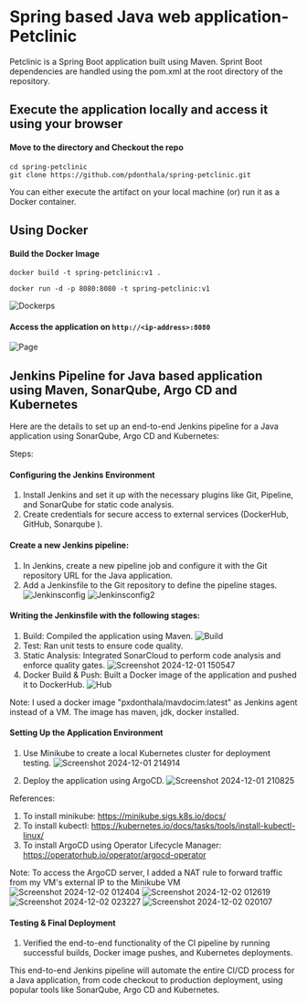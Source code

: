# Spring based Java web application- Petclinic
 
Petclinic is a Spring Boot application built using Maven. Sprint Boot dependencies are handled using the pom.xml at the root directory of the repository.

## Execute the application locally and access it using your browser

#### Move to the directory and Checkout the repo

```
cd spring-petclinic
git clone https://github.com/pdonthala/spring-petclinic.git

```

You can either execute the artifact on your local machine (or) run it as a Docker container.

## Using Docker

#### Build the Docker Image

```
docker build -t spring-petclinic:v1 .
```

```
docker run -d -p 8080:8080 -t spring-petclinic:v1
```
![Dockerps](https://github.com/user-attachments/assets/dfafca7f-d3fe-4a5b-a0e0-8c848a4bb53a)


#### Access the application on `http://<ip-address>:8080`

![Page](https://github.com/user-attachments/assets/501d4a82-2e9f-40c5-9739-b7bcebb77e5b)


## Jenkins Pipeline for Java based application using Maven, SonarQube, Argo CD and Kubernetes

Here are the details to set up an end-to-end Jenkins pipeline for a Java application using SonarQube, Argo CD and Kubernetes:

Steps:

#### Configuring the Jenkins Environment
1. Install Jenkins and set it up with the necessary plugins like Git, Pipeline, and SonarQube for static code analysis.
2. Create credentials for secure access to external services (DockerHub, GitHub, Sonarqube ).

#### Create a new Jenkins pipeline:
1. In Jenkins, create a new pipeline job and configure it with the Git repository URL for the Java application.
2. Add a Jenkinsfile to the Git repository to define the pipeline stages.
   ![Jenkinsconfig](https://github.com/user-attachments/assets/adceab71-2e0b-4744-b030-fe7d74e31bd0)
   ![Jenkinsconfig2](https://github.com/user-attachments/assets/e067330b-7e46-4f9d-842c-033c0dc192a6)

#### Writing the Jenkinsfile with the following stages:
1. Build: Compiled the application using Maven. 
![Build](https://github.com/user-attachments/assets/06fb9c0d-5ce8-4d99-9ea1-ffe601fcde72)
2. Test: Ran unit tests to ensure code quality.
3. Static Analysis: Integrated SonarCloud to perform code analysis and enforce quality gates.
![Screenshot 2024-12-01 150547](https://github.com/user-attachments/assets/1cd4b5a4-5ebc-48dc-8210-9c2ab1a90a3c)
4. Docker Build & Push: Built a Docker image of the application and pushed it to DockerHub.
![Hub](https://github.com/user-attachments/assets/0d6fafe3-5dbc-476d-9ae6-13eaaf85552c)

Note: I used a docker image "pxdonthala/mavdocim:latest" as Jenkins agent instead of a VM. The image has maven, jdk, docker installed.


#### Setting Up the Application Environment
1. Use Minikube to create a local Kubernetes cluster for deployment testing.
![Screenshot 2024-12-01 214914](https://github.com/user-attachments/assets/da8f44ce-93df-4e76-8a0c-eefaed115d7d)

2. Deploy the application using ArgoCD.
![Screenshot 2024-12-01 210825](https://github.com/user-attachments/assets/6ffdb0a8-dd41-467c-9dc3-39698885e0c0)

References: 
1. To install minikube: https://minikube.sigs.k8s.io/docs/
2. To install kubectl: https://kubernetes.io/docs/tasks/tools/install-kubectl-linux/
3. To install ArgoCD using Operator Lifecycle Manager: https://operatorhub.io/operator/argocd-operator



Note: To access the ArgoCD server, I added a NAT rule to forward traffic from my VM's external IP to the Minikube VM
![Screenshot 2024-12-02 012404](https://github.com/user-attachments/assets/4afdc728-a7f0-4d9b-9312-7c1039fde33e)
![Screenshot 2024-12-02 012619](https://github.com/user-attachments/assets/72f0aca1-d074-4a28-9ff4-eb12415339db)
![Screenshot 2024-12-02 023227](https://github.com/user-attachments/assets/c971c24c-1938-4e20-b118-e652073cc6b7)
![Screenshot 2024-12-02 020107](https://github.com/user-attachments/assets/92b24ea5-a5a9-4815-9d9a-804f2611fce8)

#### Testing & Final Deployment
1. Verified the end-to-end functionality of the CI pipeline by running successful builds, Docker image pushes, and Kubernetes deployments.


This end-to-end Jenkins pipeline will automate the entire CI/CD process for a Java application, from code checkout to production deployment, using popular tools like SonarQube, Argo CD and Kubernetes.
